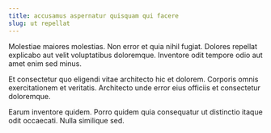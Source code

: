 ```yaml
---
title: accusamus aspernatur quisquam qui facere
slug: ut repellat
---
```


Molestiae maiores molestias. Non error et quia nihil fugiat. Dolores repellat explicabo aut velit voluptatibus doloremque. Inventore odit tempore odio aut amet enim sed minus.

Et consectetur quo eligendi vitae architecto hic et dolorem. Corporis omnis exercitationem et veritatis. Architecto unde error eius officiis et consectetur doloremque.

Earum inventore quidem. Porro quidem quia consequatur ut distinctio itaque odit occaecati. Nulla similique sed.
